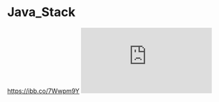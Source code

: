 # Java_Stack

https://ibb.co/7Wwpm9Y
  ![Alt text](https://www.linkpicture.com/view.php?img=LPic60e4c655e4a7a729193433)

